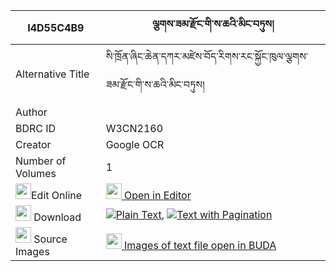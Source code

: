 |I4D55C4B9|ལྕགས་ཟམ་རྫོང་གི་ས་ཆའི་མིང་བཏུས། 
| --- | --- 
|Alternative Title |སི་ཁྲོན་ཞིང་ཆེན་དཀར་མཛེས་བོད་རིགས་རང་སྐྱོང་ཁུལ་ལྕགས་ཟམ་རྫོང་གི་ས་ཆའི་མིང་བཏུས།
|Author | 
|BDRC ID | W3CN2160
|Creator | Google OCR
|Number of Volumes| 1
|<img width="25" src="https://img.icons8.com/color/25/000000/edit-property.png">Edit Online| [<img width="25" src="https://avatars.githubusercontent.com/u/45091458?s=200&v=4"> Open in Editor](http://editor.openpecha.org/I4D55C4B9)
|<img width="25" src="https://img.icons8.com/fluent/48/000000/download-2.png"/>  Download | [![](https://img.icons8.com/color/20/000000/txt.png)Plain Text](https://github.com/Openpecha/I4D55C4B9/releases/download/v1/chakzam_dzong_gi_sacha_i_ming__plain_I4D55C4B9.zip), [![](https://img.icons8.com/color/20/000000/txt.png)Text with Pagination](https://github.com/Openpecha/I4D55C4B9/releases/download/v1/chakzam_dzong_gi_sacha_i_ming__pages_I4D55C4B9.zip)
|<img width="25" src="https://img.icons8.com/plasticine/100/000000/pictures-folder.png"/>  Source Images | [<img width="25" src="https://library.bdrc.io/icons/BUDA-small.svg"> Images of text file open in BUDA](https://library.bdrc.io/show/bdr:W3CN2160)